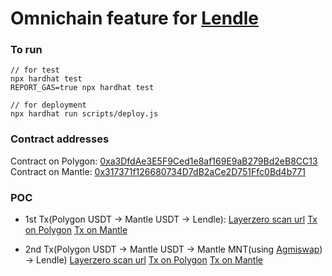 # Omnichain feature for [Lendle](https://app.lendle.xyz/)

### To run

```shell
// for test
npx hardhat test
REPORT_GAS=true npx hardhat test

// for deployment
npx hardhat run scripts/deploy.js
```

### Contract addresses
Contract on Polygon: [0xa3DfdAe3E5F9Ced1e8af169E9aB279Bd2eB8CC13](https://polygonscan.com/address/0xa3DfdAe3E5F9Ced1e8af169E9aB279Bd2eB8CC13#writeContract)
Contract on Mantle: [0x317371f126680734D7dB2aCe2D751Ffc0Bd4b771](https://explorer.mantle.xyz/address/0x317371f126680734D7dB2aCe2D751Ffc0Bd4b771)

### POC
- 1st Tx(Polygon USDT -> Mantle USDT -> Lendle):
  [Layerzero scan url](https://layerzeroscan.com/tx/0xa030052e4876b745455f2ca38533b9f99c46b0eda529ff32b88e10c02ab13d3a)
  [Tx on Polygon](https://polygonscan.com/tx/0xa030052e4876b745455f2ca38533b9f99c46b0eda529ff32b88e10c02ab13d3a)
  [Tx on Mantle](https://explorer.mantle.xyz/tx/0xa82b441029236111ca822327f5d25e5ae8f058e9cefcd6363d5c7bf1ad89eae3)

- 2nd Tx(Polygon USDT -> Mantle USDT -> Mantle MNT(using [Agmiswap](https://agni.finance/swap)) -> Lendle)
  [Layerzero scan url](https://layerzeroscan.com/tx/0x5a4a40a5005bbcc98c6656e1b76023d9ee7a833cbd496b3f14d948fafffc1544)
  [Tx on Polygon](https://polygonscan.com/tx/0xa030052e4876b745455f2ca38533b9f99c46b0eda529ff32b88e10c02ab13d3a )
  [Tx on Mantle](https://explorer.mantle.xyz/tx/0x8413d833f9f6e339d681354374af0625625ebb211633631cbe2ccdaf214c1c7e)
